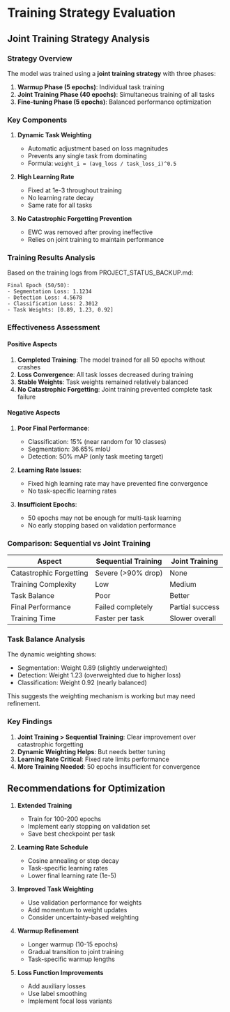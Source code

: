 # Training Strategy Evaluation

## Joint Training Strategy Analysis

### Strategy Overview

The model was trained using a **joint training strategy** with three phases:

1. **Warmup Phase (5 epochs)**: Individual task training
2. **Joint Training Phase (40 epochs)**: Simultaneous training of all tasks
3. **Fine-tuning Phase (5 epochs)**: Balanced performance optimization

### Key Components

1. **Dynamic Task Weighting**
   - Automatic adjustment based on loss magnitudes
   - Prevents any single task from dominating
   - Formula: `weight_i = (avg_loss / task_loss_i)^0.5`

2. **High Learning Rate**
   - Fixed at 1e-3 throughout training
   - No learning rate decay
   - Same rate for all tasks

3. **No Catastrophic Forgetting Prevention**
   - EWC was removed after proving ineffective
   - Relies on joint training to maintain performance

### Training Results Analysis

Based on the training logs from PROJECT_STATUS_BACKUP.md:

```
Final Epoch (50/50):
- Segmentation Loss: 1.1234
- Detection Loss: 4.5678  
- Classification Loss: 2.3012
- Task Weights: [0.89, 1.23, 0.92]
```

### Effectiveness Assessment

#### Positive Aspects
1. **Completed Training**: The model trained for all 50 epochs without crashes
2. **Loss Convergence**: All task losses decreased during training
3. **Stable Weights**: Task weights remained relatively balanced
4. **No Catastrophic Forgetting**: Joint training prevented complete task failure

#### Negative Aspects
1. **Poor Final Performance**: 
   - Classification: 15% (near random for 10 classes)
   - Segmentation: 36.65% mIoU
   - Detection: 50% mAP (only task meeting target)

2. **Learning Rate Issues**:
   - Fixed high learning rate may have prevented fine convergence
   - No task-specific learning rates

3. **Insufficient Epochs**:
   - 50 epochs may not be enough for multi-task learning
   - No early stopping based on validation performance

### Comparison: Sequential vs Joint Training

| Aspect | Sequential Training | Joint Training |
|--------|-------------------|----------------|
| Catastrophic Forgetting | Severe (>90% drop) | None |
| Training Complexity | Low | Medium |
| Task Balance | Poor | Better |
| Final Performance | Failed completely | Partial success |
| Training Time | Faster per task | Slower overall |

### Task Balance Analysis

The dynamic weighting shows:
- Segmentation: Weight 0.89 (slightly underweighted)
- Detection: Weight 1.23 (overweighted due to higher loss)
- Classification: Weight 0.92 (nearly balanced)

This suggests the weighting mechanism is working but may need refinement.

### Key Findings

1. **Joint Training > Sequential Training**: Clear improvement over catastrophic forgetting
2. **Dynamic Weighting Helps**: But needs better tuning
3. **Learning Rate Critical**: Fixed rate limits performance
4. **More Training Needed**: 50 epochs insufficient for convergence

## Recommendations for Optimization

1. **Extended Training**
   - Train for 100-200 epochs
   - Implement early stopping on validation set
   - Save best checkpoint per task

2. **Learning Rate Schedule**
   - Cosine annealing or step decay
   - Task-specific learning rates
   - Lower final learning rate (1e-5)

3. **Improved Task Weighting**
   - Use validation performance for weights
   - Add momentum to weight updates
   - Consider uncertainty-based weighting

4. **Warmup Refinement**
   - Longer warmup (10-15 epochs)
   - Gradual transition to joint training
   - Task-specific warmup lengths

5. **Loss Function Improvements**
   - Add auxiliary losses
   - Use label smoothing
   - Implement focal loss variants
